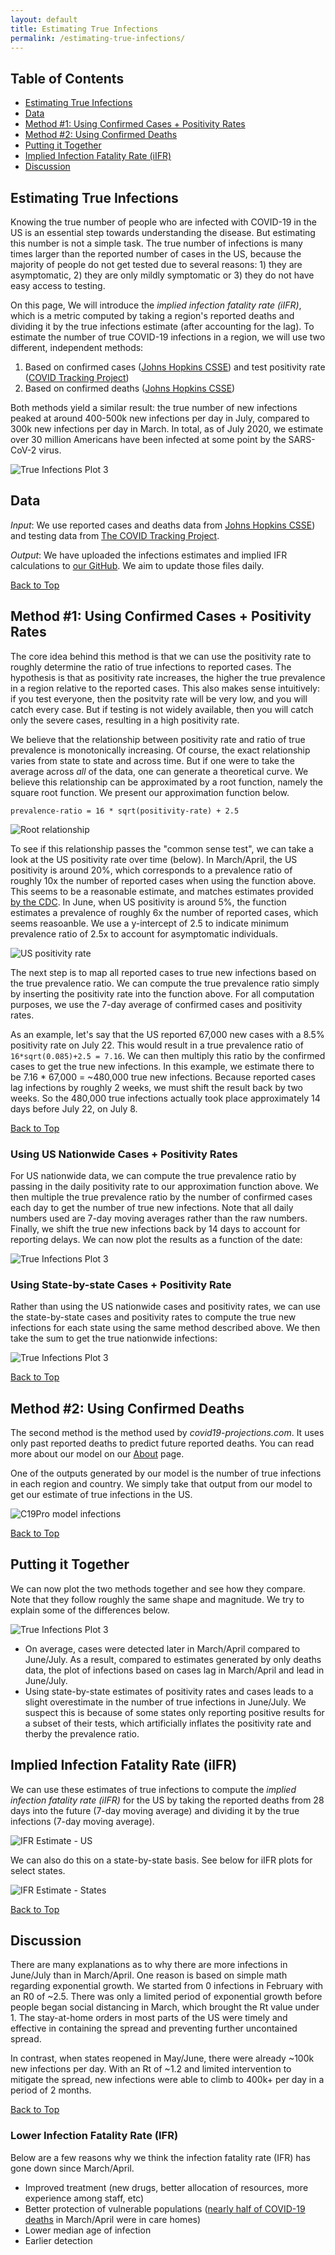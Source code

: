 ```yaml
---
layout: default
title: Estimating True Infections
permalink: /estimating-true-infections/
---
```


## Table of Contents
* [Estimating True Infections](#estimating-true-infections)
* [Data](#data)
* [Method #1: Using Confirmed Cases + Positivity Rates](#method-1-using-confirmed-cases--positivity-rates)
* [Method #2: Using Confirmed Deaths](#method-2-using-confirmed-deaths)
* [Putting it Together](#putting-it-together)
* [Implied Infection Fatality Rate (iIFR)](#implied-infection-fatality-rate-iifr)
* [Discussion](#discussion)

## Estimating True Infections

Knowing the true number of people who are infected with COVID-19 in the US is an essential step towards understanding the disease. But estimating this number is not a simple task. The true number of infections is many times larger than the reported number of cases in the US, because the majority of people do not get tested due to several reasons: 1) they are asymptomatic, 2) they are only mildly symptomatic or 3) they do not have easy access to testing.

On this page, We will introduce the *implied infection fatality rate (iIFR)*, which is a metric computed by taking a region's reported deaths and dividing it by the true infections estimate (after accounting for the lag). To estimate the number of true COVID-19 infections in a region, we will use two different, independent methods: 

1. Based on confirmed cases ([Johns Hopkins CSSE](https://github.com/CSSEGISandData/COVID-19/tree/master/csse_covid_19_data/csse_covid_19_time_series)) and test positivity rate ([COVID Tracking Project](https://covidtracking.com/))
2. Based on confirmed deaths ([Johns Hopkins CSSE](https://github.com/CSSEGISandData/COVID-19/tree/master/csse_covid_19_data/csse_covid_19_time_series))

Both methods yield a similar result: the true number of new infections peaked at around 400-500k new infections per day in July, compared to 300k new infections per day in March. In total, as of July 2020, we estimate over 30 million Americans have been infected at some point by the SARS-CoV-2 virus.

![True Infections Plot 3](/assets/images/estimate_true_infections_3.png)

## Data

*Input*: We use reported cases and deaths data from [Johns Hopkins CSSE](https://github.com/CSSEGISandData/COVID-19/tree/master/csse_covid_19_data/csse_covid_19_time_series)) and testing data from [The COVID Tracking Project](https://covidtracking.com/).

*Output*: We have uploaded the infections estimates and implied IFR calculations to [our GitHub](https://github.com/youyanggu/covid19_projections/tree/master/implied_ifr). We aim to update those files daily.

[Back to Top](#top)

## Method #1: Using Confirmed Cases + Positivity Rates

The core idea behind this method is that we can use the positivity rate to roughly determine the ratio of true infections to reported cases. The hypothesis is that as positivity rate increases, the higher the true prevalence in a region relative to the reported cases. This also makes sense intuitively: if you test everyone, then the positvity rate will be very low, and you will catch every case. But if testing is not widely available, then you will catch only the severe cases, resulting in a high positivity rate.

We believe that the relationship between positivity rate and ratio of true prevalence is monotonically increasing. Of course, the exact relationship varies from state to state and across time. But if one were to take the average across *all* of the data, one can generate a theoretical curve. We believe this relationship can be approximated by a root function, namely the square root function. We present our approximation function below.

`prevalence-ratio = 16 * sqrt(positivity-rate) + 2.5`

![Root relationship](/assets/images/estimate_true_infections_root.png)

To see if this relationship passes the "common sense test", we can take a look at the US positivity rate over time (below). In March/April, the US positivity is around 20%, which corresponds to a prevalence ratio of roughly 10x the number of reported cases when using the function above. This seems to be a reasonable estimate, and matches estimates provided [by the CDC](https://www.washingtonpost.com/health/2020/06/25/coronavirus-cases-10-times-larger/). In June, when US positivity is around 5%, the function estimates a prevalence of roughly 6x the number of reported cases, which seems reasoanble. We use a y-intercept of 2.5 to indicate minimum prevalence ratio of 2.5x to account for asymptomatic individuals.

![US positivity rate](/assets/images/estimate_true_infections_us_positivity_rate.png)

The next step is to map all reported cases to true new infections based on the true prevalence ratio. We can compute the true prevalence ratio simply by inserting the positivity rate into the function above. For all computation purposes, we use the 7-day average of confirmed cases and positivity rates.

As an example, let's say that the US reported 67,000 new cases with a 8.5% positivity rate on July 22. This would result in a true prevalence ratio of `16*sqrt(0.085)+2.5 = 7.16`. We can then multiply this ratio by the confirmed cases to get the true new infections. In this example, we estimate there to be 7.16 * 67,000 = ~480,000 true new infections. Because reported cases lag infections by roughly 2 weeks, we must shift the result back by two weeks. So the 480,000 true infections actually took place approximately 14 days before July 22, on July 8.

[Back to Top](#top)

### Using US Nationwide Cases + Positivity Rates

For US nationwide data, we can compute the true prevalence ratio by passing in the daily positivity rate to our approximation function above. We then multiple the true prevalence ratio by the number of confirmed cases each day to get the number of true new infections. Note that all daily numbers used are 7-day moving averages rather than the raw numbers. Finally, we shift the true new infections back by 14 days to account for reporting delays. We can now plot the results as a function of the date:

![True Infections Plot 3](/assets/images/estimate_true_infections_1.png)

### Using State-by-state Cases + Positivity Rate

Rather than using the US nationwide cases and positivity rates, we can use the state-by-state cases and positivity rates to compute the true new infections for each state using the same method described above. We then take the sum to get the true nationwide infections:

![True Infections Plot 3](/assets/images/estimate_true_infections_2.png)

[Back to Top](#top)

## Method #2: Using Confirmed Deaths

The second method is the method used by *covid19-projections.com*. It uses only past reported deaths to predict future reported deaths. You can read more about our model on our [About](/about) page.

One of the outputs generated by our model is the number of true infections in each region and country. We simply take that output from our model to get our estimate of true infections in the US.

![C19Pro model infections](/assets/images/estimate_true_infections_model.png)

[Back to Top](#top)

## Putting it Together

We can now plot the two methods together and see how they compare. Note that they follow roughly the same shape and magnitude. We try to explain some of the differences below.

![True Infections Plot 3](/assets/images/estimate_true_infections_3.png)

- On average, cases were detected later in March/April compared to June/July. As a result, compared to estimates generated by only deaths data, the plot of infections based on cases lag in March/April and lead in June/July.
- Using state-by-state estimates of positivity rates and cases leads to a slight overestimate in the number of true infections in June/July. We suspect this is because of some states only reporting positive results for a subset of their tests, which artificially inflates the positivity rate and therby the prevalence ratio.

## Implied Infection Fatality Rate (iIFR)

We can use these estimates of true infections to compute the *implied infection fatality rate (iIFR)* for the US by taking the reported deaths from 28 days into the future (7-day moving average) and dividing it by the true infections (7-day moving average).

![IFR Estimate - US](/assets/images/estimate_true_infections_ifr_us.png)

We can also do this on a state-by-state basis. See below for iIFR plots for select states.

![IFR Estimate - States](/assets/images/estimate_true_infections_ifr_states.png)

[Back to Top](#top)

## Discussion

There are many explanations as to why there are more infections in June/July than in March/April. One reason is based on simple math regarding exponential growth. We started from 0 infections in February with an R0 of ~2.5. There was only a limited period of exponential growth before people began social distancing in March, which brought the Rt value under 1. The stay-at-home orders in most parts of the US were timely and effective in containing the spread and preventing further uncontained spread.

In contrast, when states reopened in May/June, there were already ~100k new infections per day. With an Rt of ~1.2 and limited intervention to mitigate the spread, new infections were able to climb to 400k+ per day in a period of 2 months.

[Back to Top](#top)

### Lower Infection Fatality Rate (IFR)

Below are a few reasons why we think the infection fatality rate (IFR) has gone down since March/April.

- Improved treatment (new drugs, better allocation of resources, more experience among staff, etc)
- Better protection of vulnerable populations ([nearly half of COVID-19 deaths](https://www.wsj.com/articles/coronavirus-deaths-in-u-s-nursing-long-term-care-facilities-top-50-000-11592306919) in March/April were in care homes)
- Lower median age of infection
- Earlier detection
